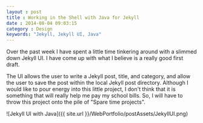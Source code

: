 ```yaml
---
layout : post
title : Working in the Shell with Java for Jekyll
date : 2014-08-04 09:03:15
category : Design
keywords: "Jekyll, Jekyll UI, Java"
---
```


Over the past week I have spent a little time tinkering around with a slimmed down Jekyll UI. I have come up with what I believe is a really good first draft. 

The UI allows the user to write a Jekyll post, title, and category, and allow the user to save the post within the local Jekyll post directory. Although I would like to pour energy into this little project, I don't think that it is something that will really help me pay my school bills. So, I will have to throw this project onto the pile of "Spare time projects". 

![Jekyll UI with Java]({{ site.url }}/WebPortfolio/postAssets/JekyllUI.png)
